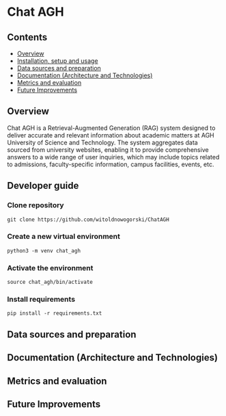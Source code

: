 # Chat AGH

## Contents
- [Overview](#overview)
- [Installation, setup and usage](#installation-setup-and-usage)
- [Data sources and preparation](#data-sources-and-preparation)
- [Documentation (Architecture and Technologies)](#documentation-architecture-and-technologies)
- [Metrics and evaluation](#metrics-and-evaluation)
- [Future Improvements](#future-improvements)

## Overview
Chat AGH is a Retrieval-Augmented Generation (RAG) system designed to deliver accurate and relevant information about academic matters at AGH University of Science and Technology. The system aggregates data sourced from university websites, enabling it to provide comprehensive answers to a wide range of user inquiries, which may include topics related to admissions, faculty-specific information, campus facilities, events, etc.

## Developer guide
### Clone repository
```
git clone https://github.com/witoldnowogorski/ChatAGH
```
### Create a new virtual environment
```
python3 -m venv chat_agh
```
### Activate the environment
```
source chat_agh/bin/activate
```

### Install requirements
```
pip install -r requirements.txt
```

## Data sources and preparation

## Documentation (Architecture and Technologies)

## Metrics and evaluation

## Future Improvements
